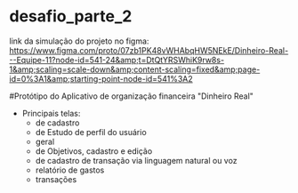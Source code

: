 # desafio_parte_2
link da simulação do projeto no figma: https://www.figma.com/proto/07zb1PK48vWHAbqHW5NEkE/Dinheiro-Real---Equipe-11?node-id=541-24&amp;t=DtQtYRSWhiK9rw8s-1&amp;scaling=scale-down&amp;content-scaling=fixed&amp;page-id=0%3A1&amp;starting-point-node-id=541%3A2 


#Protótipo do Aplicativo de organização financeira "Dinheiro Real"
* Principais telas:
  - de cadastro
  - de Estudo de perfil do usuário
  - geral
  - de Objetivos, cadastro e edição
  - de cadastro de transação via linguagem natural ou voz
  - relatório de gastos
  - transações
